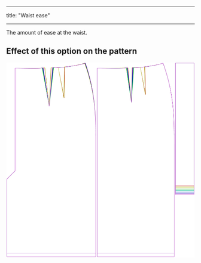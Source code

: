 ***

title: "Waist ease"

***

The amount of ease at the waist.

## Effect of this option on the pattern

![This image shows the effect of this option by superimposing several variants that have a different value for this option](penelope_waistease_sample.svg "Effect of this option on the pattern")
